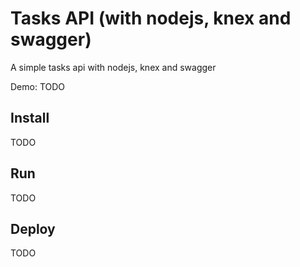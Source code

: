 # Tasks API (with nodejs, knex and swagger)

A simple tasks api with nodejs, knex and swagger

Demo: TODO

## Install

TODO

## Run

TODO

## Deploy

TODO